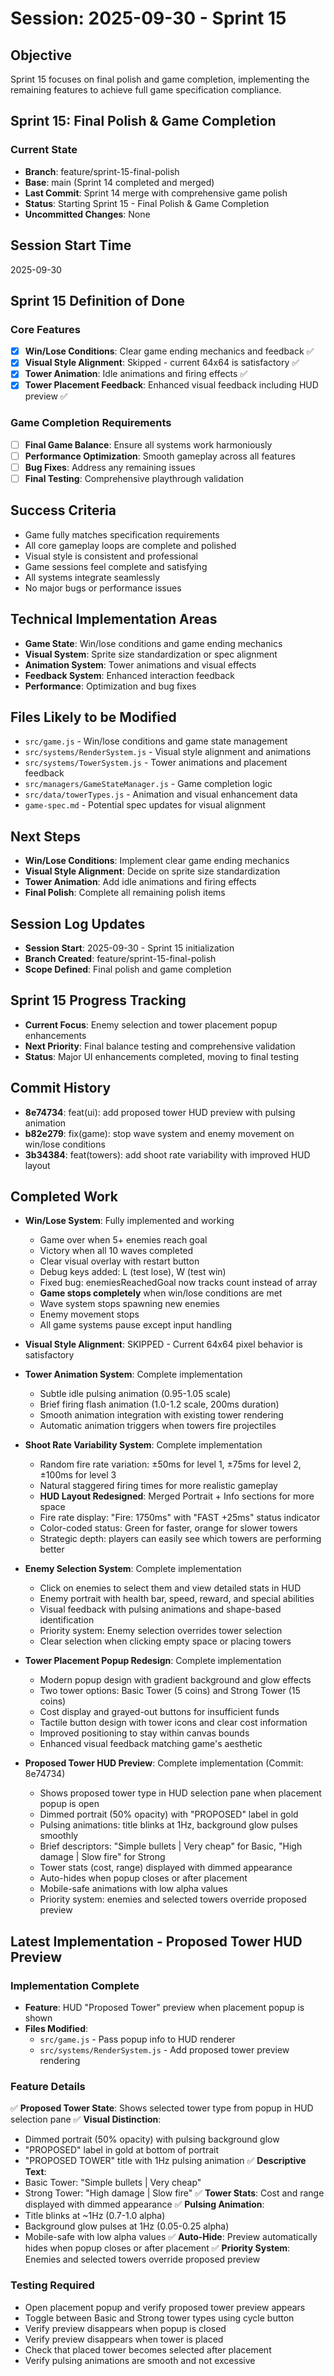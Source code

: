 # Session: 2025-09-30 - Sprint 15

## Objective
Sprint 15 focuses on final polish and game completion, implementing the remaining features to achieve full game specification compliance.

## Sprint 15: Final Polish & Game Completion

### Current State
- **Branch**: feature/sprint-15-final-polish
- **Base**: main (Sprint 14 completed and merged)
- **Last Commit**: Sprint 14 merge with comprehensive game polish
- **Status**: Starting Sprint 15 - Final Polish & Game Completion
- **Uncommitted Changes**: None

## Session Start Time
2025-09-30

## Sprint 15 Definition of Done

### Core Features
- [x] **Win/Lose Conditions**: Clear game ending mechanics and feedback ✅
- [x] **Visual Style Alignment**: Skipped - current 64x64 is satisfactory ✅
- [x] **Tower Animation**: Idle animations and firing effects ✅
- [x] **Tower Placement Feedback**: Enhanced visual feedback including HUD preview ✅

### Game Completion Requirements
- [ ] **Final Game Balance**: Ensure all systems work harmoniously
- [ ] **Performance Optimization**: Smooth gameplay across all features
- [ ] **Bug Fixes**: Address any remaining issues
- [ ] **Final Testing**: Comprehensive playthrough validation

## Success Criteria
- Game fully matches specification requirements
- All core gameplay loops are complete and polished
- Visual style is consistent and professional
- Game sessions feel complete and satisfying
- All systems integrate seamlessly
- No major bugs or performance issues

## Technical Implementation Areas
- **Game State**: Win/lose conditions and game ending mechanics
- **Visual System**: Sprite size standardization or spec alignment
- **Animation System**: Tower animations and visual effects
- **Feedback System**: Enhanced interaction feedback
- **Performance**: Optimization and bug fixes

## Files Likely to be Modified
- `src/game.js` - Win/lose conditions and game state management
- `src/systems/RenderSystem.js` - Visual style alignment and animations
- `src/systems/TowerSystem.js` - Tower animations and placement feedback
- `src/managers/GameStateManager.js` - Game completion logic
- `src/data/towerTypes.js` - Animation and visual enhancement data
- `game-spec.md` - Potential spec updates for visual alignment

## Next Steps
- **Win/Lose Conditions**: Implement clear game ending mechanics
- **Visual Style Alignment**: Decide on sprite size standardization
- **Tower Animation**: Add idle animations and firing effects
- **Final Polish**: Complete all remaining polish items

## Session Log Updates
- **Session Start**: 2025-09-30 - Sprint 15 initialization
- **Branch Created**: feature/sprint-15-final-polish
- **Scope Defined**: Final polish and game completion

## Sprint 15 Progress Tracking
- **Current Focus**: Enemy selection and tower placement popup enhancements
- **Next Priority**: Final balance testing and comprehensive validation
- **Status**: Major UI enhancements completed, moving to final testing

## Commit History
- **8e74734**: feat(ui): add proposed tower HUD preview with pulsing animation
- **b82e279**: fix(game): stop wave system and enemy movement on win/lose conditions
- **3b34384**: feat(towers): add shoot rate variability with improved HUD layout

## Completed Work
- **Win/Lose System**: Fully implemented and working
  - Game over when 5+ enemies reach goal
  - Victory when all 10 waves completed
  - Clear visual overlay with restart button
  - Debug keys added: L (test lose), W (test win)
  - Fixed bug: enemiesReachedGoal now tracks count instead of array
  - **Game stops completely** when win/lose conditions are met
  - Wave system stops spawning new enemies
  - Enemy movement stops
  - All game systems pause except input handling

- **Visual Style Alignment**: SKIPPED - Current 64x64 pixel behavior is satisfactory

- **Tower Animation System**: Complete implementation
  - Subtle idle pulsing animation (0.95-1.05 scale)
  - Brief firing flash animation (1.0-1.2 scale, 200ms duration)
  - Smooth animation integration with existing tower rendering
  - Automatic animation triggers when towers fire projectiles

- **Shoot Rate Variability System**: Complete implementation
  - Random fire rate variation: ±50ms for level 1, ±75ms for level 2, ±100ms for level 3
  - Natural staggered firing times for more realistic gameplay
  - **HUD Layout Redesigned**: Merged Portrait + Info sections for more space
  - Fire rate display: "Fire: 1750ms" with "FAST +25ms" status indicator
  - Color-coded status: Green for faster, orange for slower towers
  - Strategic depth: players can easily see which towers are performing better

- **Enemy Selection System**: Complete implementation
  - Click on enemies to select them and view detailed stats in HUD
  - Enemy portrait with health bar, speed, reward, and special abilities
  - Visual feedback with pulsing animations and shape-based identification
  - Priority system: Enemy selection overrides tower selection
  - Clear selection when clicking empty space or placing towers

- **Tower Placement Popup Redesign**: Complete implementation
  - Modern popup design with gradient background and glow effects
  - Two tower options: Basic Tower (5 coins) and Strong Tower (15 coins)
  - Cost display and grayed-out buttons for insufficient funds
  - Tactile button design with tower icons and clear cost information
  - Improved positioning to stay within canvas bounds
  - Enhanced visual feedback matching game's aesthetic

- **Proposed Tower HUD Preview**: Complete implementation (Commit: 8e74734)
  - Shows proposed tower type in HUD selection pane when placement popup is open
  - Dimmed portrait (50% opacity) with "PROPOSED" label in gold
  - Pulsing animations: title blinks at 1Hz, background glow pulses smoothly
  - Brief descriptors: "Simple bullets | Very cheap" for Basic, "High damage | Slow fire" for Strong
  - Tower stats (cost, range) displayed with dimmed appearance
  - Auto-hides when popup closes or after placement
  - Mobile-safe animations with low alpha values
  - Priority system: enemies and selected towers override proposed preview

## Latest Implementation - Proposed Tower HUD Preview

### Implementation Complete
- **Feature**: HUD "Proposed Tower" preview when placement popup is shown
- **Files Modified**: 
  - `src/game.js` - Pass popup info to HUD renderer
  - `src/systems/RenderSystem.js` - Add proposed tower preview rendering

### Feature Details
✅ **Proposed Tower State**: Shows selected tower type from popup in HUD selection pane
✅ **Visual Distinction**: 
  - Dimmed portrait (50% opacity) with pulsing background glow
  - "PROPOSED" label in gold at bottom of portrait
  - "PROPOSED TOWER" title with 1Hz pulsing animation
✅ **Descriptive Text**:
  - Basic Tower: "Simple bullets | Very cheap"
  - Strong Tower: "High damage | Slow fire"
✅ **Tower Stats**: Cost and range displayed with dimmed appearance
✅ **Pulsing Animation**: 
  - Title blinks at ~1Hz (0.7-1.0 alpha)
  - Background glow pulses at 1Hz (0.05-0.25 alpha)
  - Mobile-safe with low alpha values
✅ **Auto-Hide**: Preview automatically hides when popup closes or after placement
✅ **Priority System**: Enemies and selected towers override proposed preview

### Testing Required
- Open placement popup and verify proposed tower preview appears
- Toggle between Basic and Strong tower types using cycle button
- Verify preview disappears when popup is closed
- Verify preview disappears when tower is placed
- Check that placed tower becomes selected after placement
- Verify pulsing animations are smooth and not excessive
